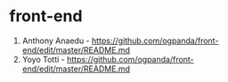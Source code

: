 # front-end
1. Anthony Anaedu - https://github.com/ogpanda/front-end/edit/master/README.md
2. Yoyo Totti - https://github.com/ogpanda/front-end/edit/master/README.md
